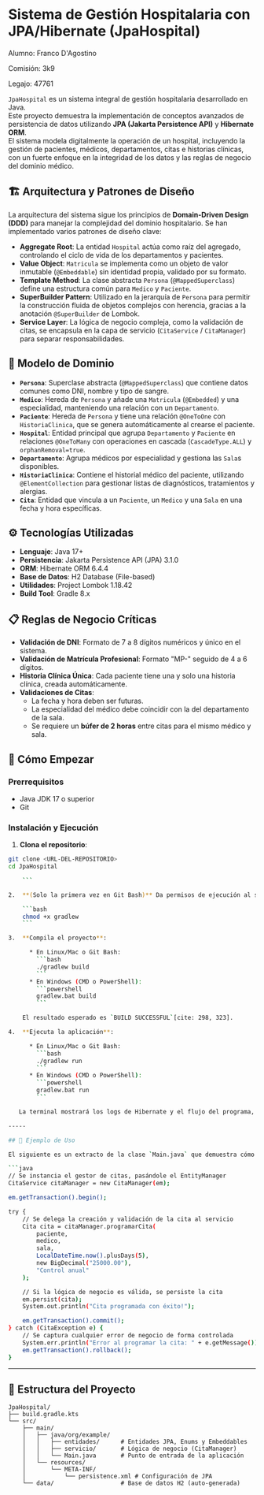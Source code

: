 # Sistema de Gestión Hospitalaria con JPA/Hibernate (JpaHospital)

Alumno: Franco D'Agostino

Comisión: 3k9

Legajo: 47761

`JpaHospital` es un sistema integral de gestión hospitalaria desarrollado en Java.  
Este proyecto demuestra la implementación de conceptos avanzados de persistencia de datos utilizando **JPA (Jakarta Persistence API)** y **Hibernate ORM**.  
El sistema modela digitalmente la operación de un hospital, incluyendo la gestión de pacientes, médicos, departamentos, citas e historias clínicas, con un fuerte enfoque en la integridad de los datos y las reglas de negocio del dominio médico.

## 🏗️ Arquitectura y Patrones de Diseño

La arquitectura del sistema sigue los principios de **Domain-Driven Design (DDD)** para manejar la complejidad del dominio hospitalario. Se han implementado varios patrones de diseño clave:

- **Aggregate Root**: La entidad `Hospital` actúa como raíz del agregado, controlando el ciclo de vida de los departamentos y pacientes.  
- **Value Object**: `Matricula` se implementa como un objeto de valor inmutable (`@Embeddable`) sin identidad propia, validado por su formato.  
- **Template Method**: La clase abstracta `Persona` (`@MappedSuperclass`) define una estructura común para `Medico` y `Paciente`.  
- **SuperBuilder Pattern**: Utilizado en la jerarquía de `Persona` para permitir la construcción fluida de objetos complejos con herencia, gracias a la anotación `@SuperBuilder` de Lombok.  
- **Service Layer**: La lógica de negocio compleja, como la validación de citas, se encapsula en la capa de servicio (`CitaService` / `CitaManager`) para separar responsabilidades.

## 🏥 Modelo de Dominio

- **`Persona`**: Superclase abstracta (`@MappedSuperclass`) que contiene datos comunes como DNI, nombre y tipo de sangre.  
- **`Medico`**: Hereda de `Persona` y añade una `Matricula` (`@Embedded`) y una especialidad, manteniendo una relación con un `Departamento`.  
- **`Paciente`**: Hereda de `Persona` y tiene una relación `@OneToOne` con `HistoriaClinica`, que se genera automáticamente al crearse el paciente.  
- **`Hospital`**: Entidad principal que agrupa `Departamento` y `Paciente` en relaciones `@OneToMany` con operaciones en cascada (`CascadeType.ALL`) y `orphanRemoval=true`.  
- **`Departamento`**: Agrupa médicos por especialidad y gestiona las `Sala`s disponibles.  
- **`HistoriaClinica`**: Contiene el historial médico del paciente, utilizando `@ElementCollection` para gestionar listas de diagnósticos, tratamientos y alergias.  
- **`Cita`**: Entidad que vincula a un `Paciente`, un `Medico` y una `Sala` en una fecha y hora específicas.

## ⚙️ Tecnologías Utilizadas

- **Lenguaje**: Java 17+  
- **Persistencia**: Jakarta Persistence API (JPA) 3.1.0  
- **ORM**: Hibernate ORM 6.4.4  
- **Base de Datos**: H2 Database (File-based)  
- **Utilidades**: Project Lombok 1.18.42  
- **Build Tool**: Gradle 8.x

## 📋 Reglas de Negocio Críticas

- **Validación de DNI**: Formato de 7 a 8 dígitos numéricos y único en el sistema.  
- **Validación de Matrícula Profesional**: Formato "MP-" seguido de 4 a 6 dígitos.  
- **Historia Clínica Única**: Cada paciente tiene una y solo una historia clínica, creada automáticamente.  
- **Validaciones de Citas**:  
  - La fecha y hora deben ser futuras.  
  - La especialidad del médico debe coincidir con la del departamento de la sala.  
  - Se requiere un **búfer de 2 horas** entre citas para el mismo médico y sala.

## 🚀 Cómo Empezar

### Prerrequisitos

- Java JDK 17 o superior  
- Git

### Instalación y Ejecución

1. **Clona el repositorio**:

```bash
git clone <URL-DEL-REPOSITORIO>
cd JpaHospital

    ```

2.  **(Solo la primera vez en Git Bash)** Da permisos de ejecución al script de Gradle:

    ```bash
    chmod +x gradlew
    ```

3.  **Compila el proyecto**:

      * En Linux/Mac o Git Bash:
        ```bash
        ./gradlew build
        ```
      * En Windows (CMD o PowerShell):
        ```powershell
        gradlew.bat build
        ```

    El resultado esperado es `BUILD SUCCESSFUL`[cite: 298, 323].

4.  **Ejecuta la aplicación**:

      * En Linux/Mac o Git Bash:
        ```bash
        ./gradlew run
        ```
      * En Windows (CMD o PowerShell):
        ```powershell
        gradlew.bat run
        ```

   La terminal mostrará los logs de Hibernate y el flujo del programa, finalizando con `SISTEMA EJECUTADO EXITOSAMENTE`[cite: 302, 324].

-----

## 📝 Ejemplo de Uso

El siguiente es un extracto de la clase `Main.java` que demuestra cómo crear entidades y programar una cita utilizando la capa de servicio `CitaManager`[cite: 217, 1102].

```java
// Se instancia el gestor de citas, pasándole el EntityManager
CitaService citaManager = new CitaManager(em);

em.getTransaction().begin();

try {
    // Se delega la creación y validación de la cita al servicio
    Cita cita = citaManager.programarCita(
        paciente,
        medico,
        sala,
        LocalDateTime.now().plusDays(5),
        new BigDecimal("25000.00"),
        "Control anual"
    );

    // Si la lógica de negocio es válida, se persiste la cita
    em.persist(cita);
    System.out.println("Cita programada con éxito!");

    em.getTransaction().commit();
} catch (CitaException e) {
    // Se captura cualquier error de negocio de forma controlada
    System.err.println("Error al programar la cita: " + e.getMessage());
    em.getTransaction().rollback();
}
```

-----

## 📂 Estructura del Proyecto

```plaintext
JpaHospital/
├── build.gradle.kts
└── src/
    ├── main/
    │   ├── java/org/example/
    │   │   ├── entidades/      # Entidades JPA, Enums y Embeddables
    │   │   ├── servicio/       # Lógica de negocio (CitaManager)
    │   │   └── Main.java       # Punto de entrada de la aplicación
    │   └── resources/
    │       └── META-INF/
    │           └── persistence.xml # Configuración de JPA
    └── data/                   # Base de datos H2 (auto-generada)
```
